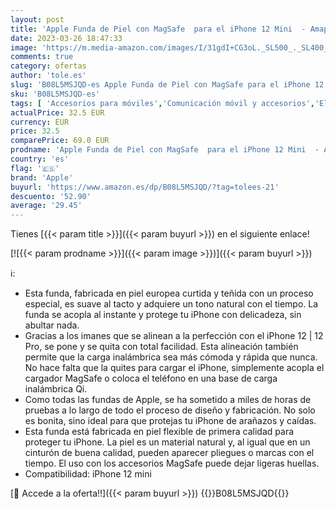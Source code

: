 ```yaml
---
layout: post
title: 'Apple Funda de Piel con MagSafe  para el iPhone 12 Mini  - Amapola de California'
date: 2023-03-26 18:47:33
image: 'https://m.media-amazon.com/images/I/31gdI+CG3oL._SL500_._SL400_.jpg'
comments: true
category: ofertas
author: 'tole.es'
slug: 'B08L5MSJQD-es Apple Funda de Piel con MagSafe para el iPhone 12 Mini -...'
sku: 'B08L5MSJQD-es'
tags: [ 'Accesorios para móviles','Comunicación móvil y accesorios','Electrónica','Fundas y carcasas para teléfonos móviles','apple','iphone','🇪🇸', ]
actualPrice: 32.5 EUR
currency: EUR
price: 32.5
comparePrice: 69.0 EUR
prodname: 'Apple Funda de Piel con MagSafe  para el iPhone 12 Mini  - Amapola de California'
country: 'es'
flag: '🇪🇸'
brand: 'Apple'
buyurl: 'https://www.amazon.es/dp/B08L5MSJQD/?tag=tolees-21'
descuento: '52.90'
average: '29.45'
---
```


Tienes [{{< param title >}}]({{< param buyurl >}}) en el siguiente enlace!

[![{{< param prodname >}}]({{< param image >}})]({{< param buyurl >}})

ℹ️:

- Esta funda, fabricada en piel europea curtida y teñida con un proceso especial, es suave al tacto y adquiere un tono natural con el tiempo. La funda se acopla al instante y protege tu iPhone con delicadeza, sin abultar nada.
- Gracias a los imanes que se alinean a la perfección con el iPhone 12 | 12 Pro, se pone y se quita con total facilidad. Esta alineación también permite que la carga inalámbrica sea más cómoda y rápida que nunca. No hace falta que la quites para cargar el iPhone, simplemente acopla el cargador MagSafe o coloca el teléfono en una base de carga inalámbrica Qi.
- Como todas las fundas de Apple, se ha sometido a miles de horas de pruebas a lo largo de todo el proceso de diseño y fabricación. No solo es bonita, sino ideal para que protejas tu iPhone de arañazos y caídas.
- Esta funda está fabricada en piel flexible de primera calidad para proteger tu iPhone. La piel es un material natural y, al igual que en un cinturón de buena calidad, pueden aparecer pliegues o marcas con el tiempo. El uso con los accesorios MagSafe puede dejar ligeras huellas.
- Compatibilidad: iPhone 12 mini

[🛒 Accede a la oferta!!]({{< param buyurl >}})
{{<world>}}B08L5MSJQD{{</world>}}
